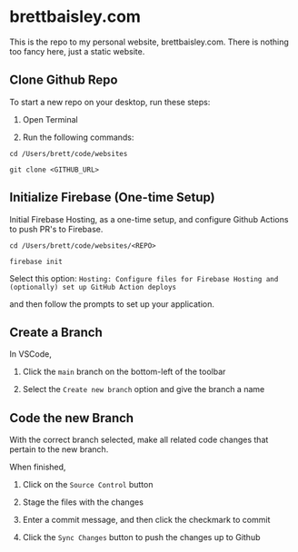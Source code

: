 # brettbaisley.com
This is the repo to my personal website, brettbaisley.com. There is nothing too fancy here, just a static website.


## Clone Github Repo
To start a new repo on your desktop, run these steps:

1. Open Terminal

2. Run the following commands:
```
cd /Users/brett/code/websites

git clone <GITHUB_URL>
```


## Initialize Firebase (One-time Setup)
Initial Firebase Hosting, as a one-time setup, and configure Github Actions to push PR's to Firebase.

```
cd /Users/brett/code/websites/<REPO>

firebase init
```

Select this option: `Hosting: Configure files for Firebase Hosting and (optionally) set up GitHub Action deploys`

and then follow the prompts to set up your application.


## Create a Branch
In VSCode, 

1. Click the `main` branch on the bottom-left of the toolbar

2. Select the `Create new branch` option and give the branch a name



## Code the new Branch
With the correct branch selected, make all related code changes that pertain to the new branch.

When finished,

1. Click on the `Source Control` button

2. Stage the files with the changes

3. Enter a commit message, and then click the checkmark to commit

4. Click the `Sync Changes` button to push the changes up to Github


